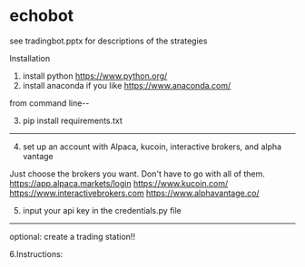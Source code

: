 # echobot

see tradingbot.pptx for descriptions of the strategies

Installation

1. install python   https://www.python.org/
2. install anaconda if you like   https://www.anaconda.com/

from command line--

3. pip install requirements.txt

-------------------------

4. set up an account with Alpaca, kucoin, interactive brokers, and alpha vantage

Just choose the brokers you want. Don't have to go with all of them.
https://app.alpaca.markets/login
https://www.kucoin.com/
https://www.interactivebrokers.com
https://www.alphavantage.co/

5. input your api key in the credentials.py file

--------------------------
optional:
create a trading station!!

6.Instructions:


